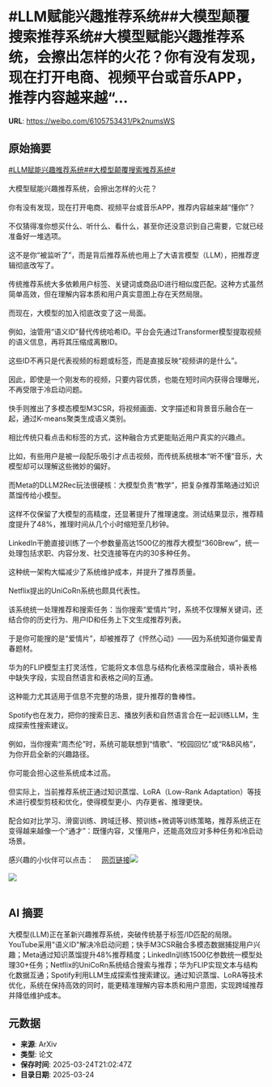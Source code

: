 # #LLM赋能兴趣推荐系统##大模型颠覆搜索推荐系统#大模型赋能兴趣推荐系统，会擦出怎样的火花？你有没有发现，现在打开电商、视频平台或音乐APP，推荐内容越来越“...

**URL**: https://weibo.com/6105753431/Pk2numsWS

## 原始摘要

<a href="https://m.weibo.cn/search?containerid=231522type%3D1%26t%3D10%26q%3D%23LLM%E8%B5%8B%E8%83%BD%E5%85%B4%E8%B6%A3%E6%8E%A8%E8%8D%90%E7%B3%BB%E7%BB%9F%23&amp;extparam=%23LLM%E8%B5%8B%E8%83%BD%E5%85%B4%E8%B6%A3%E6%8E%A8%E8%8D%90%E7%B3%BB%E7%BB%9F%23" data-hide=""><span class="surl-text">#LLM赋能兴趣推荐系统#</span></a><a href="https://m.weibo.cn/search?containerid=231522type%3D1%26t%3D10%26q%3D%23%E5%A4%A7%E6%A8%A1%E5%9E%8B%E9%A2%A0%E8%A6%86%E6%90%9C%E7%B4%A2%E6%8E%A8%E8%8D%90%E7%B3%BB%E7%BB%9F%23&amp;extparam=%23%E5%A4%A7%E6%A8%A1%E5%9E%8B%E9%A2%A0%E8%A6%86%E6%90%9C%E7%B4%A2%E6%8E%A8%E8%8D%90%E7%B3%BB%E7%BB%9F%23" data-hide=""><span class="surl-text">#大模型颠覆搜索推荐系统#</span></a><br><br>大模型赋能兴趣推荐系统，会擦出怎样的火花？<br><br>你有没有发现，现在打开电商、视频平台或音乐APP，推荐内容越来越“懂你”？<br><br>不仅猜得准你想买什么、听什么、看什么，甚至你还没意识到自己需要，它就已经准备好一堆选项。<br><br>这不是你“被监听了”，而是背后推荐系统也用上了大语言模型（LLM），把推荐逻辑彻底改写了。<br><br>传统推荐系统大多依赖用户标签、关键词或商品ID进行相似度匹配。这种方式虽然简单高效，但在理解内容本质和用户真实意图上存在天然局限。<br><br>而现在，大模型的加入彻底改变了这一局面。<br><br>例如，油管用“语义ID”替代传统哈希ID。平台会先通过Transformer模型提取视频的语义信息，再将其压缩成离散ID。<br><br>这些ID不再只是代表视频的标题或标签，而是直接反映“视频讲的是什么”。<br><br>因此，即使是一个刚发布的视频，只要内容优质，也能在短时间内获得合理曝光，不再受限于冷启动问题。<br><br>快手则推出了多模态模型M3CSR，将视频画面、文字描述和背景音乐融合在一起，通过K-means聚类生成语义类别。<br><br>相比传统只看点击和标签的方式，这种融合方式更能贴近用户真实的兴趣点。<br><br>比如，有些用户是被一段配乐吸引才点击视频，而传统系统根本“听不懂”音乐，大模型却可以理解这些微妙的偏好。<br><br>而Meta的DLLM2Rec玩法很硬核：大模型负责“教学”，把复杂推荐策略通过知识蒸馏传给小模型。<br><br>这样不仅保留了大模型的高精度，还显著提升了推理速度。测试结果显示，推荐精度提升了48%，推理时间从几个小时缩短至几秒钟。<br><br>LinkedIn干脆直接训练了一个参数量高达1500亿的推荐大模型“360Brew”，统一处理包括求职、内容分发、社交连接等在内的30多种任务。<br><br>这种统一架构大幅减少了系统维护成本，并提升了推荐质量。<br><br>Netflix提出的UniCoRn系统也颇具代表性。<br><br>该系统统一处理推荐和搜索任务：当你搜索“爱情片”时，系统不仅理解关键词，还结合你的历史行为、用户ID和任务上下文生成推荐列表。<br><br>于是你可能搜的是“爱情片”，却被推荐了《怦然心动》——因为系统知道你偏爱青春题材。<br><br>华为的FLIP模型主打灵活性，它能将文本信息与结构化表格深度融合，填补表格中缺失字段，实现自然语言和表格之间的互通。<br><br>这种能力尤其适用于信息不完整的场景，提升推荐的鲁棒性。<br><br>Spotify也在发力，把你的搜索日志、播放列表和自然语言合在一起训练LLM，生成探索性搜索建议。<br><br>例如，当你搜索“周杰伦”时，系统可能联想到“情歌”、“校园回忆”或“R&amp;B风格”，为你开启全新的兴趣路径。<br><br>你可能会担心这些系统成本过高。<br><br>但实际上，当前推荐系统正通过知识蒸馏、LoRA（Low-Rank Adaptation）等技术进行模型剪枝和优化，使得模型更小、内存更省、推理更快。<br><br>配合如对比学习、滑窗训练、跨域迁移、预训练+微调等训练策略，推荐系统正在变得越来越像一个“通才”：既懂内容，又懂用户，还能高效应对多种任务和冷启动场景。<br><br>感兴趣的小伙伴可以点击：<a href="https://weibo.cn/sinaurl?u=https%3A%2F%2Feugeneyan.com%2Fwriting%2Frecsys-llm%2F" data-hide=""><span class="url-icon"><img style="width: 1rem;height: 1rem" src="https://h5.sinaimg.cn/upload/2015/09/25/3/timeline_card_small_web_default.png" referrerpolicy="no-referrer"></span><span class="surl-text">网页链接</span></a><img style="" src="https://tvax3.sinaimg.cn/large/006Fd7o3gy1hzs4ubhqafj30xc0scdwy.jpg" referrerpolicy="no-referrer"><br><br><img style="" src="https://tvax1.sinaimg.cn/large/006Fd7o3gy1hzs4ucan5zj30ta0vl47o.jpg" referrerpolicy="no-referrer"><br><br>

## AI 摘要

大模型(LLM)正在革新兴趣推荐系统，突破传统基于标签/ID匹配的局限。YouTube采用"语义ID"解决冷启动问题；快手M3CSR融合多模态数据捕捉用户兴趣；Meta通过知识蒸馏提升48%推荐精度；LinkedIn训练1500亿参数统一模型处理30+任务；Netflix的UniCoRn系统结合搜索与推荐；华为FLIP实现文本与结构化数据互通；Spotify利用LLM生成探索性搜索建议。通过知识蒸馏、LoRA等技术优化，系统在保持高效的同时，能更精准理解内容本质和用户意图，实现跨域推荐并降低维护成本。

## 元数据

- **来源**: ArXiv
- **类型**: 论文
- **保存时间**: 2025-03-24T21:02:47Z
- **目录日期**: 2025-03-24
